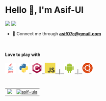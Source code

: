 <h1 align="left">Hello 👋, I'm Asif-Ul</h1>

[![](https://img.shields.io/badge/aasifislam-%23181717?style=for-the-badge&logo=linkedin&logoColor=0077b8&color=000)](https://www.linkedin.com/in/aasifislam)
[![](https://img.shields.io/badge/asif--uia-%23181717?style=for-the-badge&logo=github&logoColor=orange&color=000)](https://github.com/asif-uia)

-   📮 Connect me through **asif07c@gmail.com**

<br />
<h4 align="left">Love to play with</h4>
<p align="left">
	<a href="https://www.java.com" target="_blank"><img src="https://raw.githubusercontent.com/devicons/devicon/master/icons/java/java-original-wordmark.svg" alt="java" width="35" height="35"/></a>&nbsp;
	<a href="https://www.python.org" target="_blank"> <img src="https://raw.githubusercontent.com/devicons/devicon/master/icons/python/python-original.svg" alt="python" width="35" height="35"/>&nbsp;
  	<a href="https://www.w3schools.com/cpp/" target="_blank"> <img src="https://raw.githubusercontent.com/devicons/devicon/master/icons/cplusplus/cplusplus-original.svg" alt="cpp" width="35" height="35"/>&nbsp;
  	<a href="https://developer.mozilla.org/en-US/docs/Web/JavaScript" target="_blank"> <img src="https://raw.githubusercontent.com/devicons/devicon/master/icons/javascript/javascript-original.svg" alt="javascript" width="35" height="35"/> &nbsp;&nbsp;|&nbsp;&nbsp;
  	<a href="https://developers.android.com" target="_blank"> <img src="https://raw.githubusercontent.com/devicons/devicon/master/icons/android/android-plain.svg" alt="android" width="35" height="35"/>&nbsp;&nbsp;|&nbsp;&nbsp;
  	<a href="https://ubuntu.com" target="_blank"> <img src="https://raw.githubusercontent.com/devicons/devicon/master/icons/ubuntu/ubuntu-plain.svg" alt="ubuntu" width="35" height="35"/> 
</p>
</br>
<table>
<tr>
	<td><img src="http://github-readme-streak-stats.herokuapp.com?user=asif-uia&theme=tokyonight&layout=compact&hide=html"/></td>
	<td><img src="https://github-readme-stats.vercel.app/api/top-langs/?username=asif-uia&theme=tokyonight&layout=compact&hide=html" alt="asif-uia"/></td>
</tr>
</table>
